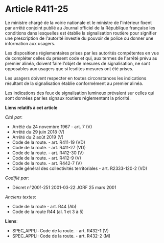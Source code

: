 # Article R411-25

Le ministre chargé de la voirie nationale et le ministre de l'intérieur fixent par arrêté conjoint publié au Journal officiel
de la République française les conditions dans lesquelles est établie la signalisation routière pour signifier une
prescription de l'autorité investie du pouvoir de police ou donner une information aux usagers.

Les dispositions réglementaires prises par les autorités compétentes en vue de compléter celles du présent code et qui, aux
termes de l'arrêté prévu au premier alinéa, doivent faire l'objet de mesures de signalisation, ne sont opposables aux usagers
que si lesdites mesures ont été prises.

Les usagers doivent respecter en toutes circonstances les indications résultant de la signalisation établie conformément au
premier alinéa.

Les indications des feux de signalisation lumineux prévalent sur celles qui sont données par les signaux routiers
réglementant la priorité.

**Liens relatifs à cet article**

_Cité par_:

  - Arrêté du 24 novembre 1967 - art. 7 (V)
  - Arrêté du 29 juin 2018 (V)
  - Arrêté du 2 août 2019 (V)
  - Code de la route. - art. R411-19 (VD)
  - Code de la route. - art. R411-27 (VD)
  - Code de la route. - art. R412-30 (V)
  - Code de la route. - art. R412-9 (V)
  - Code de la route. - art. R442-7 (V)
  - Code général des collectivités territoriales - art. R2333-120-2 (VD)

_Codifié par_:

  - Décret n°2001-251 2001-03-22 JORF 25 mars 2001

_Anciens textes_:

  - Code de la route - art. R44 (Ab)
  - Code de la route R44 (al. 1 et 3 à 5)

**Liens**:

  - SPEC_APPLI: Code de la route. - art. R432-1 (V)
  - SPEC_APPLI: Code de la route. - art. R432-2 (M)
